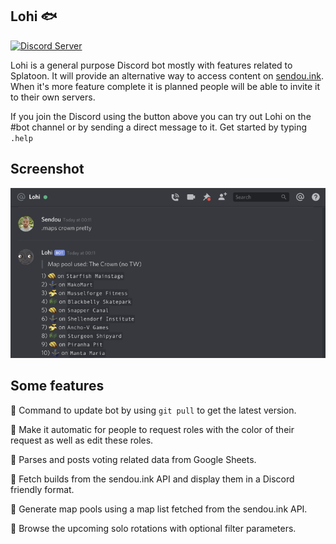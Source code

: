 ## Lohi 🐟

[![Discord Server](https://discordapp.com/api/guilds/407936403356516365/embed.png)](https://discord.gg/J6NqUvt)

Lohi is a general purpose Discord bot mostly with features related to Splatoon. It will provide an alternative way to access content on [sendou.ink](https://github.com/Sendouc/sendou-ink). When it's more feature complete it is planned people will be able to invite it to their own servers.

If you join the Discord using the button above you can try out Lohi on the #bot channel or by sending a direct message to it. Get started by typing `.help`

## Screenshot

![Screenshot](./screenshot.png)

## Some features

🤖 Command to update bot by using `git pull` to get the latest version.

🤖 Make it automatic for people to request roles with the color of their request as well as edit these roles.

🤖 Parses and posts voting related data from Google Sheets.

🤖 Fetch builds from the sendou.ink API and display them in a Discord friendly format.

🤖 Generate map pools using a map list fetched from the sendou.ink API.

🤖 Browse the upcoming solo rotations with optional filter parameters.
